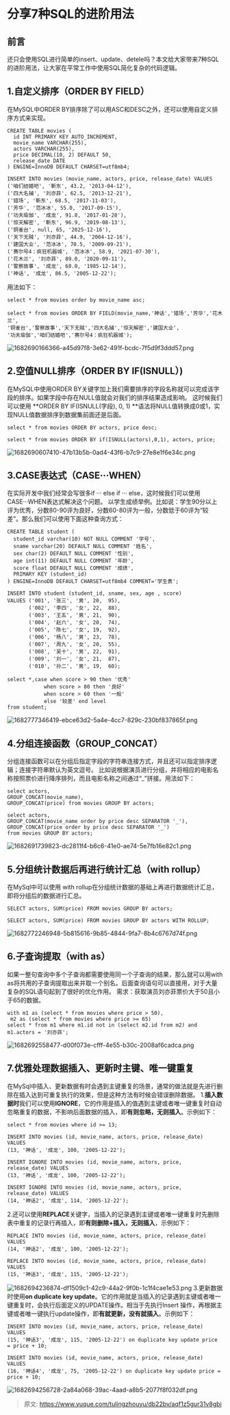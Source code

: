 # 分享7种SQL的进阶用法


## 前言
还只会使用SQL进行简单的insert、update、detele吗？本文给大家带来7种SQL的进阶用法，让大家在平常工作中使用SQL简化复杂的代码逻辑。

## 1.自定义排序（ORDER BY FIELD）
在MySQL中ORDER BY排序除了可以用ASC和DESC之外，还可以使用自定义排序方式来实现。
```plsql
CREATE TABLE movies (  
  id INT PRIMARY KEY AUTO_INCREMENT,  
  movie_name VARCHAR(255),  
  actors VARCHAR(255),  
  price DECIMAL(10, 2) DEFAULT 50,  
  release_date DATE  
) ENGINE=InnoDB DEFAULT CHARSET=utf8mb4;

INSERT INTO movies (movie_name, actors, price, release_date) VALUES
('咱们结婚吧', '靳东', 43.2, '2013-04-12'),
('四大名捕', '刘亦菲', 62.5, '2013-12-21'),
('猎场', '靳东', 68.5, '2017-11-03'),
('芳华', '范冰冰', 55.0, '2017-09-15'),
('功夫瑜伽', '成龙', 91.8, '2017-01-28'),
('惊天解密', '靳东', 96.9, '2019-08-13'),
('铜雀台', null, 65, '2025-12-16'),
('天下无贼', '刘亦菲', 44.9, '2004-12-16'),
('建国大业', '范冰冰', 70.5, '2009-09-21'),
('赛尔号4：疯狂机器城', '范冰冰', 58.9, '2021-07-30'),
('花木兰', '刘亦菲', 89.0, '2020-09-11'),
('警察故事', '成龙', 68.0, '1985-12-14'),
('神话', '成龙', 86.5, '2005-12-22');
```
用法如下：
```plsql
select * from movies order by movie_name asc;

select * from movies ORDER BY FIELD(movie_name,'神话','猎场','芳华','花木兰',
'铜雀台','警察故事','天下无贼','四大名捕','惊天解密','建国大业',
'功夫瑜伽','咱们结婚吧','赛尔号4：疯狂机器城');
```
![1682690166366-a45d97f8-3e62-491f-bcdc-7f5d9f3ddd57.png](./img/tOLtCKB8F2zzaWJh/1682690166366-a45d97f8-3e62-491f-bcdc-7f5d9f3ddd57-827055.png)

## 2.空值NULL排序（**ORDER BY IF(ISNULL**）)
在MySQL中使用ORDER BY关键字加上我们需要排序的字段名称就可以完成该字段的排序。如果字段中存在NULL值就会对我们的排序结果造成影响。
这时候我们可以使用 **ORDER BY IF(ISNULL(字段), 0, 1) **语法将NULL值转换成0或1，实现NULL值数据排序到数据集前面还是后面。
```plsql
select * from movies ORDER BY actors, price desc;

select * from movies ORDER BY if(ISNULL(actors),0,1), actors, price;
```
![1682690607410-47b13b5b-0ad4-43f6-b7c9-27e8e1f6e34c.png](./img/tOLtCKB8F2zzaWJh/1682690607410-47b13b5b-0ad4-43f6-b7c9-27e8e1f6e34c-884918.png)

## 3.CASE表达式（CASE···WHEN）
在实际开发中我们经常会写很多if ··· else if ··· else，这时候我们可以使用CASE···WHEN表达式解决这个问题。
以学生成绩举例。比如说：学生90分以上评为优秀，分数80-90评为良好，分数60-80评为一般，分数低于60评为“较差”。那么我们可以使用下面这种查询方式：
```plsql
CREATE TABLE student (
  student_id varchar(10) NOT NULL COMMENT '学号',
  sname varchar(20) DEFAULT NULL COMMENT '姓名',
  sex char(2) DEFAULT NULL COMMENT '性别',
  age int(11) DEFAULT NULL COMMENT '年龄',
  score float DEFAULT NULL COMMENT '成绩',
  PRIMARY KEY (student_id)
) ENGINE=InnoDB DEFAULT CHARSET=utf8mb4 COMMENT='学生表';

INSERT INTO student (student_id, sname, sex, age , score)
VALUES ('001', '张三', '男', 20,  95),
       ('002', '李四', '女', 22,  88),
       ('003', '王五', '男', 21,  90),
       ('004', '赵六', '女', 20,  74),
       ('005', '陈七', '女', 19,  92),
       ('006', '杨八', '男', 23,  78),
       ('007', '周九', '女', 20,  55),
       ('008', '吴十', '男', 22,  91),
       ('009', '刘一', '女', 21,  87),
       ('010', '孙二', '男', 19,  60);
```
```plsql
select *,case when score > 90 then '优秀'
			when score > 80 then '良好'
			when score > 60 then '一般'
			else '较差' end level
from student;
```
![1682777346419-ebce63d2-5a4e-4cc7-829c-230bf837865f.png](./img/tOLtCKB8F2zzaWJh/1682777346419-ebce63d2-5a4e-4cc7-829c-230bf837865f-560848.png)

## 4.分组连接函数（GROUP_CONCAT）
分组连接函数可以在分组后指定字段的字符串连接方式，并且还可以指定排序逻辑；连接字符串默认为英文逗号。
比如说根据演员进行分组，并将相应的电影名称按照票价进行降序排列，而且电影名称之间通过“_”拼接。用法如下：
```plsql
select actors,
GROUP_CONCAT(movie_name),
GROUP_CONCAT(price) from movies GROUP BY actors;

select actors,
GROUP_CONCAT(movie_name order by price desc SEPARATOR '_'),
GROUP_CONCAT(price order by price desc SEPARATOR '_') 
from movies GROUP BY actors;
```
![1682691739823-dc2811f4-b6c6-41e0-ae74-5e7fb16e82c1.png](./img/tOLtCKB8F2zzaWJh/1682691739823-dc2811f4-b6c6-41e0-ae74-5e7fb16e82c1-968226.png)

## 5.分组统计数据后再进行统计汇总（with rollup）
在MySql中可以使用 with rollup在分组统计数据的基础上再进行数据统计汇总，即将分组后的数据进行汇总。
```plsql
SELECT actors, SUM(price) FROM movies GROUP BY actors;

SELECT actors, SUM(price) FROM movies GROUP BY actors WITH ROLLUP;
```
![1682772246948-5b815616-9b85-4844-9fa7-8b4c6767d74f.png](./img/tOLtCKB8F2zzaWJh/1682772246948-5b815616-9b85-4844-9fa7-8b4c6767d74f-773931.png)

## 6.子查询提取（with as）
如果一整句查询中多个子查询都需要使用同一个子查询的结果，那么就可以用with as将共用的子查询提取出来并取一个别名。后面查询语句可以直接用，对于大量复杂的SQL语句起到了很好的优化作用。
需求：获取演员刘亦菲票价大于50且小于65的数据。
```plsql
with m1 as (select * from movies where price > 50),
 m2 as (select * from movies where price >= 65)
select * from m1 where m1.id not in (select m2.id from m2) and m1.actors = '刘亦菲';
```
![1682692558477-d00f073e-cfff-4e55-b30c-2008af6cadca.png](./img/tOLtCKB8F2zzaWJh/1682692558477-d00f073e-cfff-4e55-b30c-2008af6cadca-519330.png)

## 7.优雅处理数据插入、更新时主键、唯一键重复
在MySql中插入、更新数据有时会遇到主键重复的场景，通常的做法就是先进行删除在插入达到可重复执行的效果，但是这种方法有时候会错误删除数据。
1.**插入数据时**我们可以使用**IGNORE**，它的作用是插入的值遇到主键或者唯一键重复时自动忽略重复的数据，不影响后面数据的插入，即**有则忽略，无则插入**。示例如下：
```plsql
select * from movies where id >= 13;

INSERT INTO movies (id, movie_name, actors, price, release_date) VALUES
(13, '神话', '成龙', 100, '2005-12-22');

INSERT IGNORE INTO movies (id, movie_name, actors, price, release_date) VALUES
(13, '神话', '成龙', 100, '2005-12-22');

INSERT IGNORE INTO movies (id, movie_name, actors, price, release_date) VALUES
(14, '神话2', '成龙', 114, '2005-12-22');
```
2.还可以使用**REPLACE**关键字，当插入的记录遇到主键或者唯一键重复时先删除表中重复的记录行再插入，即**有则删除+插入，无则插入**，示例如下：
```plsql
REPLACE INTO movies (id, movie_name, actors, price, release_date) VALUES
(14, '神话2', '成龙', 100, '2005-12-22');

REPLACE INTO movies (id, movie_name, actors, price, release_date) VALUES
(15, '神话3', '成龙', 115, '2005-12-22');
```
![1682694236874-df1509c1-42c9-44a2-9f0b-1c1f4cae1e53.png](./img/tOLtCKB8F2zzaWJh/1682694236874-df1509c1-42c9-44a2-9f0b-1c1f4cae1e53-693906.png)
3.更新数据时使用**on duplicate key update**。它的作用就是当插入的记录遇到主键或者唯一键重复时，会执行后面定义的UPDATE操作。相当于先执行Insert 操作，再根据主键或者唯一键执行update操作，即**有就更新，没有就插入**。示例如下：
```plsql
INSERT INTO movies (id, movie_name, actors, price, release_date) VALUES
(15, '神话3', '成龙', 115, '2005-12-22') on duplicate key update price = price + 10;

INSERT INTO movies (id, movie_name, actors, price, release_date) VALUES
(16, '神话4', '成龙', 75, '2005-12-22') on duplicate key update price = price + 10;
```
![1682694256728-2a84a068-39ac-4aad-a8b5-2077f8f032df.png](./img/tOLtCKB8F2zzaWJh/1682694256728-2a84a068-39ac-4aad-a8b5-2077f8f032df-272459.png)


> 原文: <https://www.yuque.com/tulingzhouyu/db22bv/aqf1z5gur31v8gbi>
